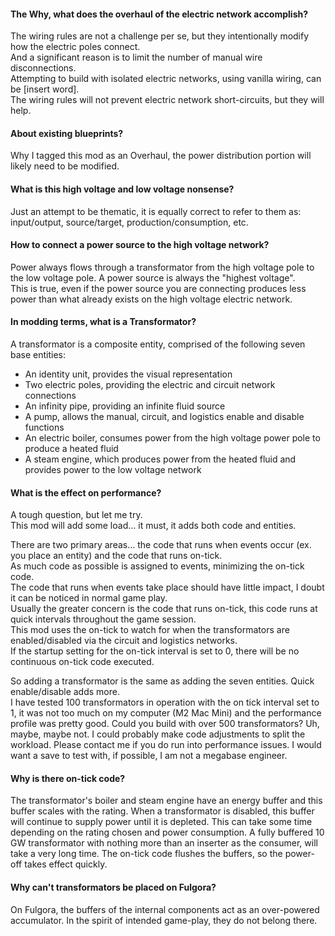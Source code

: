 #### The Why, what does the overhaul of the electric network accomplish?  
The wiring rules are not a challenge per se, but they intentionally modify how the electric poles connect.  
And a significant reason is to limit the number of manual wire disconnections.  
Attempting to build with isolated electric networks, using vanilla wiring, can be [insert word].  
The wiring rules will not prevent electric network short-circuits, but they will help.  


#### About existing blueprints?  
Why I tagged this mod as an Overhaul, the power distribution portion will likely need to be modified.  


#### What is this high voltage and low voltage nonsense?  
Just an attempt to be thematic, it is equally correct to refer to them as: input/output, source/target, production/consumption, etc.  


#### How to connect a power source to the high voltage network?  
Power always flows through a transformator from the high voltage pole to the low voltage pole. A power source is always the "highest voltage".  
This is true, even if the power source you are connecting produces less power than what already exists on the high voltage electric network.  


#### In modding terms, what is a Transformator?  
A transformator is a composite entity, comprised of the following seven base entities:
   * An identity unit, provides the visual representation
   * Two electric poles, providing the electric and circuit network connections
   * An infinity pipe, providing an infinite fluid source
   * A pump, allows the manual, circuit, and logistics enable and disable functions
   * An electric boiler, consumes power from the high voltage power pole to produce a heated fluid
   * A steam engine, which produces power from the heated fluid and provides power to the low voltage network


#### What is the effect on performance?  
A tough question, but let me try.  
This mod will add some load... it must, it adds both code and entities.  

There are two primary areas... the code that runs when events occur (ex. you place an entity) and the code that runs on-tick.  
As much code as possible is assigned to events, minimizing the on-tick code.  
The code that runs when events take place should have little impact, I doubt it can be noticed in normal game play.  
Usually the greater concern is the code that runs on-tick, this code runs at quick intervals throughout the game session.  
This mod uses the on-tick to watch for when the transformators are enabled/disabled via the circuit and logistics networks.  
If the startup setting for the on-tick interval is set to 0, there will be no continuous on-tick code executed.  

So adding a transformator is the same as adding the seven entities. Quick enable/disable adds more.  
I have tested 100 transformators in operation with the on tick interval set to 1, it was not too much on my computer (M2 Mac Mini) and the performance profile was pretty good. Could you build with over 500 transformators? Uh, maybe, maybe not.  I could probably make code adjustments to split the workload. Please contact me if you do run into performance issues. I would want a save to test with, if possible, I am not a megabase engineer.  


#### Why is there on-tick code?  
The transformator's boiler and steam engine have an energy buffer and this buffer scales with the rating. When a transformator is disabled, this buffer will continue to supply power until it is depleted. This can take some time depending on the rating chosen and power consumption. A fully buffered 10 GW transformator with nothing more than an inserter as the consumer, will take a very long time. The on-tick code flushes the buffers, so the power-off takes effect quickly.  


#### Why can't transformators be placed on Fulgora?  
On Fulgora, the buffers of the internal components act as an over-powered accumulator. In the spirit of intended game-play, they do not belong there.  
